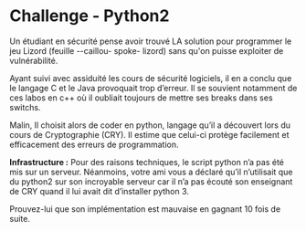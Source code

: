 # Challenge - Python2

Un étudiant en sécurité pense avoir trouvé LA solution pour programmer le jeu Lizord (feuille --caillou- spoke- lizord) sans qu'on puisse exploiter de vulnérabilité.

Ayant suivi avec assiduité les cours de sécurité logiciels, il en a conclu que le langage C et le Java provoquait trop d’erreur. Il se souvient notamment de ces labos en c++ où il oubliait toujours de mettre ses breaks dans ses switchs.

Malin, Il choisit alors de coder en python, langage qu’il a découvert lors du cours de Cryptographie (CRY). Il estime que celui-ci protège facilement et efficacement des erreurs de programmation.

**Infrastructure :**
Pour des raisons techniques, le script python n’a pas été mis sur un serveur. Néanmoins, votre ami vous a déclaré qu’il n’utilisait que du python2 sur son incroyable serveur car il n’a pas écouté son enseignant de CRY quand il lui avait dit d’installer python 3.

Prouvez-lui que son implémentation est mauvaise en gagnant 10 fois de suite.